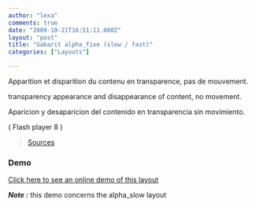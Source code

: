 ```yaml
---
author: "lexa"
comments: true
date: "2009-10-21T16:51:11.000Z"
layout: "post"
title: "Gabarit alpha_fixe (slow / fast)"
categories: ["Layouts"]

---
```

Apparition et disparition du contenu en transparence,
pas de mouvement.

transparency appearance and disappearance of content,
no movement.

Aparicion y desaparicion del contenido en transparencia
sin movimiento.

( Flash player 8 )

> [Sources](http://www.pascaldesign.fr/down/layouts/alpha_fixe.zip)


### Demo


[Click here to see an online demo of this layout](https://www.silexlabs.org/silex_server/?/layout.demo11#/start/page.2)

_**Note :**_ this demo concerns the alpha_slow layout


